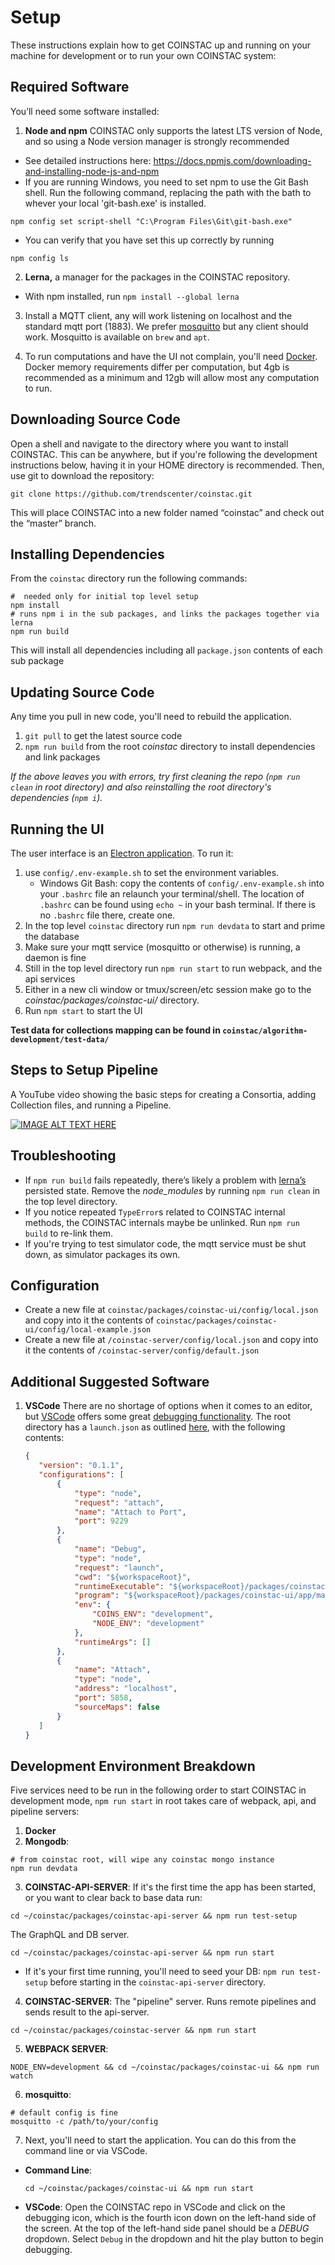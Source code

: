 # Setup

These instructions explain how to get COINSTAC up and running on your machine for development or to run your own COINSTAC system:

## Required Software

You’ll need some software installed:

1. **Node and npm** COINSTAC only supports the latest LTS version of Node, and so using a Node version manager is strongly recommended
* See detailed instructions here: https://docs.npmjs.com/downloading-and-installing-node-js-and-npm
* If you are running Windows, you need to set npm to use the Git Bash shell. Run the following command, replacing the path with the bath to whever your local 'git-bash.exe' is installed. 

```shell
npm config set script-shell "C:\Program Files\Git\git-bash.exe"
```

* You can verify that you have set this up correctly by running

```shell
npm config ls
```

2. **Lerna,** a manager for the packages in the COINSTAC repository.
  * With npm installed, run `npm install --global lerna`

3. Install a MQTT client, any will work listening on localhost and the standard mqtt port (1883). We prefer [mosquitto](https://mosquitto.org/) but any client should work. Mosquitto is available on `brew` and `apt`.

4. To run computations and have the UI not complain, you'll need [Docker](https://docs.docker.com/get-docker/). Docker memory requirements differ per computation, but 4gb is recommended as a minimum and 12gb will allow most any computation to run.



## Downloading Source Code

Open a shell and navigate to the directory where you want to install COINSTAC. This can be anywhere, but if you're following the development instructions below, having it in your HOME directory is recommended. Then, use git to download the repository:

```shell
git clone https://github.com/trendscenter/coinstac.git
```

This will place COINSTAC into a new folder named “coinstac” and check out the “master” branch.

## Installing Dependencies

From the `coinstac` directory run the following commands:

```shell
#  needed only for initial top level setup
npm install
# runs npm i in the sub packages, and links the packages together via lerna
npm run build
```

This will install all dependencies including all `package.json` contents of each sub package

## Updating Source Code
Any time you pull in new code, you'll need to rebuild the application.
1. `git pull` to get the latest source code
2. `npm run build` from the root _coinstac_ directory to install dependencies and link packages

*If the above leaves you with errors, try first cleaning the repo (`npm run clean` in root directory) and also reinstalling the root directory's dependencies (`npm i`).*

## Running the UI

The user interface is an [Electron application](http://electron.atom.io/). To run it:

1. use `config/.env-example.sh` to set the environment variables.
   *  Windows Git Bash: copy the contents of `config/.env-example.sh` into your `.bashrc` file an relaunch your terminal/shell. The location of `.bashrc` can be found using `echo ~` in your bash terminal. If there is no `.bashrc` file there, create one.  
2. In the top level `coinstac` directory run `npm run devdata` to start and prime the database
3. Make sure your mqtt service (mosquitto or otherwise) is running, a daemon is fine
4. Still in the top level directory run `npm run start` to run webpack, and the api services
5. Either in a new cli window or tmux/screen/etc session make go to the _coinstac/packages/coinstac-ui/_ directory.
6. Run `npm start` to start the UI

**Test data for collections mapping can be found in `coinstac/algorithm-development/test-data/`**

## Steps to Setup Pipeline

A YouTube video showing the basic steps for creating a Consortia, adding Collection files, and running a Pipeline.

[![IMAGE ALT TEXT HERE](https://img.youtube.com/vi/QL95M74usAA/0.jpg)](https://www.youtube.com/watch?v=QL95M74usAA)

## Troubleshooting

* If `npm run build` fails repeatedly, there’s likely a problem with [lerna’s](https://lernajs.io/) persisted state. Remove the _node_modules_ by running `npm run clean` in the top level directory.
* If you notice repeated `TypeError`s related to COINSTAC internal methods, the COINSTAC internals maybe be unlinked. Run `npm run build` to re-link them.
* If you're trying to test simulator code, the mqtt service must be shut down, as simulator packages its own.

## Configuration

* Create a new file at `coinstac/packages/coinstac-ui/config/local.json` and copy into it the contents of `coinstac/packages/coinstac-ui/config/local-example.json`
* Create a new file at `/coinstac-server/config/local.json` and copy into it the contents of `/coinstac-server/config/default.json`

## Additional Suggested Software

1. **VSCode** There are no shortage of options when it comes to an editor, but [VSCode](https://code.visualstudio.com/) offers some great [debugging functionality](https://code.visualstudio.com/Docs/editor/debugging). The root directory has a `launch.json` as outlined [here](https://code.visualstudio.com/Docs/editor/debugging#_launch-configurations), with the following contents:

   ```json
   {
      "version": "0.1.1",
      "configurations": [
          {
              "type": "node",
              "request": "attach",
              "name": "Attach to Port",
              "port": 9229
          },
          {
              "name": "Debug",
              "type": "node",
              "request": "launch",
              "cwd": "${workspaceRoot}",
              "runtimeExecutable": "${workspaceRoot}/packages/coinstac-ui/node_modules/.bin/electron",
              "program": "${workspaceRoot}/packages/coinstac-ui/app/main/index.js",
              "env": {
                  "COINS_ENV": "development",
                  "NODE_ENV": "development"
              },
              "runtimeArgs": []
          },
          {
              "name": "Attach",
              "type": "node",
              "address": "localhost",
              "port": 5858,
              "sourceMaps": false
          }
      ]
   }
   ```

## Development Environment Breakdown

Five services need to be run in the following order to start COINSTAC in development mode, `npm run start` in root takes care of webpack, api, and pipeline servers:

1. **Docker**
2. **Mongodb**:
  ```shell
  # from coinstac root, will wipe any coinstac mongo instance
  npm run devdata
  ```
3. **COINSTAC-API-SERVER**:
  If it's the first time the app has been started, or you want to clear back to base data run:
  ```shell
  cd ~/coinstac/packages/coinstac-api-server && npm run test-setup
  ```
  The GraphQL and DB server.
  ```shell
  cd ~/coinstac/packages/coinstac-api-server && npm run start
  ```
  * If it's your first time running, you'll need to seed your DB: `npm run test-setup` before starting in the `coinstac-api-server` directory.
4. **COINSTAC-SERVER**:
  The "pipeline" server. Runs remote pipelines and sends result to the api-server.
  ```shell
  cd ~/coinstac/packages/coinstac-server && npm run start
  ```
5. **WEBPACK SERVER**:
  ```shell
  NODE_ENV=development && cd ~/coinstac/packages/coinstac-ui && npm run watch
  ```
6. **mosquitto**:
  ```shell
  # default config is fine
  mosquitto -c /path/to/your/config
  ```
7. Next, you'll need to start the application. You can do this from the command line or via VSCode.

* **Command Line**:
  ```shell
  cd ~/coinstac/packages/coinstac-ui && npm run start
  ```
* **VSCode**:
Open the COINSTAC repo in VSCode and click on the debugging icon, which is the fourth icon down on the left-hand side of the screen. At the top of the left-hand side panel should be a *DEBUG* dropdown. Select `Debug` in the dropdown and hit the play button to begin debugging.
